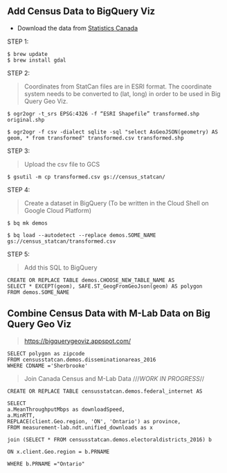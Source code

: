 ## Add Census Data to BigQuery Viz
- Download the data from [Statistics Canada](https://www150.statcan.gc.ca/n1/en/type/data)

STEP 1:
```shell
$ brew update
$ brew install gdal
```


STEP 2:
> Coordinates from StatCan files are in ESRI format. The coordinate system needs to be converted to (lat, long) in order to be used in Big Query Geo Viz.

```shell
$ ogr2ogr -t_srs EPSG:4326 -f “ESRI Shapefile” transformed.shp original.shp
```


```shell
$ ogr2ogr -f csv -dialect sqlite -sql "select AsGeoJSON(geometry) AS geom, * from transformed" transformed.csv transformed.shp
```


STEP 3:
> Upload the csv file to GCS
```shell
$ gsutil -m cp transformed.csv gs://census_statcan/
```

STEP 4:
> Create a dataset in BigQuery
> (To be written in the Cloud Shell on Google Cloud Platform)
```shell
$ bq mk demos
```

```shell
$ bq load --autodetect --replace demos.SOME_NAME gs://census_statcan/transformed.csv
```

STEP 5:
> Add this SQL to BigQuery
```shell
CREATE OR REPLACE TABLE demos.CHOOSE_NEW_TABLE_NAME AS
SELECT * EXCEPT(geom), SAFE.ST_GeogFromGeoJson(geom) AS polygon
FROM demos.SOME_NAME
```

## Combine Census Data with M-Lab Data on Big Query Geo Viz
> https://bigquerygeoviz.appspot.com/

```shell
SELECT polygon as zipcode
FROM censusstatcan.demos.disseminationareas_2016
WHERE CDNAME ='Sherbrooke'
```

> Join Canada Census and M-Lab Data ///*WORK IN PROGRESS*//
```shell
CREATE OR REPLACE TABLE censusstatcan.demos.federal_internet AS

SELECT 
a.MeanThroughputMbps as downloadSpeed, 
a.MinRTT,
REPLACE(client.Geo.region, 'ON', 'Ontario') as province,
FROM measurement-lab.ndt.unified_downloads as x

join (SELECT * FROM censusstatcan.demos.electoraldistricts_2016) b

ON x.client.Geo.region = b.PRNAME

WHERE b.PRNAME ="Ontario"
```
